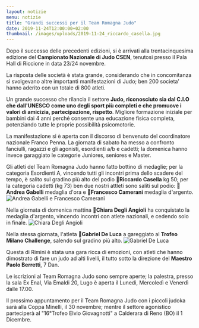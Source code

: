 ```yaml
---
layout: notizie
menu: notizie
title: "Grandi successi per il Team Romagna Judo"
date: 2019-11-24T12:00:00+02:00
thumbnail: /images/uploads/2019-11-24_riccardo_casella.jpg
---
```


Dopo il successo delle precedenti edizioni, si è arrivati alla trentacinquesima edizione del **Campionato Nazionale di Judo CSEN**, tenutosi presso il Pala Hall di Riccione in data 23/24 novembre.

La risposta delle società è stata grande, considerando che in concomitanza si svolgevano altre importanti manifestazioni di Judo; ben 200 societa’ hanno aderito con un totale di 800 atleti.

Un grande successo che rilancia il settore **Judo, riconosciuto sia dal C.I.O che dall'UNESCO come uno degli sport  più completi e che promuove i valori di amicizia, partecipazione, rispetto**.
Migliore formazione iniziale per bambini dai 4 anni perché consente una educazione fisica completa, potenziando tutte le proprie possibilità psicomotorie.

La manifestazione si è aperta con il discorso di benvenuto del coordinatore nazionale Franco Penna. La giornata di sabato ha messo a confronto fanciulli, ragazzi e gli agonisti, esordienti a/b e cadetti; la domenica hanno invece garaggiato le categorie Juniores, seniores e Master.

Gli atleti del Team Romagna Judo hanno fatto bottino di medaglie; per la categoria Esordienti A, vincendo tutti gli incontri prima dello scadere del tempo, è salito sul gradino più alto del podio 🥇**Riccardo Casella** kg 50; per la categoria cadetti (kg 73) ben due nostri attleti sono saliti sul podio: 🥇**Andrea Gabelli** medaglia d'ora e 🥈**Francesco Camerani** medaglia d'argento.
![Andrea Gabelli e Francesco Camerani](/images/uploads/2019-11-24_andrea_francesco.jpg)

Nella giornata di domenica mattina 🥈**Chiara Degli Angioli** ha conquistato la medaglia d'argento, vincendo incontri con atlete nazionali, e cedendo solo in finale.
![Chiara Degli Angioli](/images/uploads/2019-11-24_chiara_degli_angioli.jpg)

Nella stessa giornata, l'atleta 🥇**Gabriel De Luca** a gareggiato al **Trofeo Milano Challenge**, salendo sul gradino più alto.
![Gabriel De Luca](/images/uploads/2019-11-24_grabriel_de_luca.jpg)

Questa di Rimini è stata una gara ricca di emozioni, con atleti che hanno dimostrato di fare un judo ad alti livelli, il tutto sotto la direzione del **Maestro Paolo Berretti**, 7 Dan.

Le iscrizioni al Team Romagna Judo sono sempre aperte; la palestra, presso la sala Ex Enal, Via Emaldi 20, Lugo è aperta il Lunedì, Mercoledì e Venerdì dalle 17.00.

Il prossimo appuntamento per il Team Romagna Judo con i piccoli judoka sarà alla Coppa Minelli, il 30 novembre; mentre il settore agonistico parteciperà al  "16°Trofeo Elvio Giovagnotti" a Calderara di Reno (BO) il 1 Dicembre.
